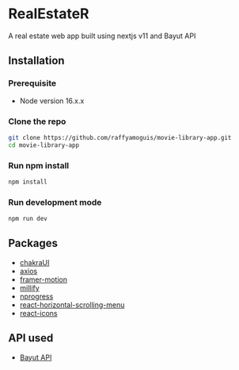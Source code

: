 # RealEstateR

A real estate web app built using nextjs v11 and Bayut API

## Installation

### Prerequisite
- Node version 16.x.x

### Clone the repo
```bash
git clone https://github.com/raffyamoguis/movie-library-app.git
cd movie-library-app
```

### Run npm install

```bash
npm install
```

### Run development mode

```bash
npm run dev
```

## Packages
- [chakraUI](https://chakra-ui.com/)
- [axios](https://axios-http.com/docs/intro)
- [framer-motion](https://www.framer.com/motion/introduction/)
- [millify](https://www.npmjs.com/package/millify)
- [nprogress](https://www.npmjs.com/package/nprogress)
- [react-horizontal-scrolling-menu](https://www.npmjs.com/package/react-horizontal-scrolling-menu)
- [react-icons](https://www.npmjs.com/package/react-icons)

## API used
- [Bayut API](https://rapidapi.com/apidojo/api/bayut/)
